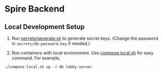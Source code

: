 # Spire Backend

## Local Development Setup

1. Run [secrets/generate.sh](secrets/generate.sh) to generate secret keys. (Change the password in `secrets/db-password.key` if needed.)

2. Run containers with local environment. Use [compose.local.sh](compose.local.sh) for easy command. For example,
```sh
./compose.local.sh up -d db lobby-server
```
